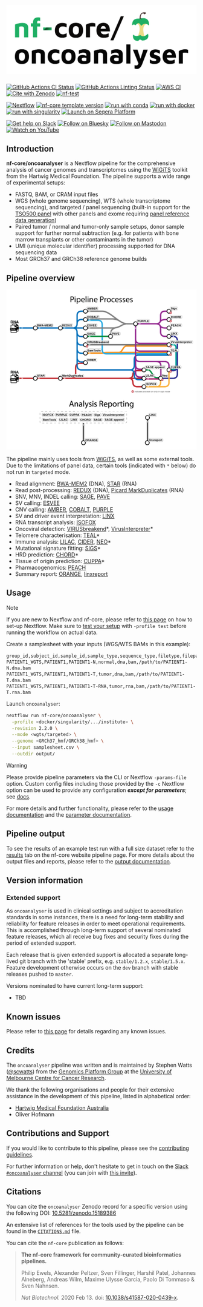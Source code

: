<h1>
  <picture>
    <source media="(prefers-color-scheme: dark)" srcset="docs/images/nf-core-oncoanalyser_logo_dark.png">
    <img alt="nf-core/oncoanalyser" src="docs/images/nf-core-oncoanalyser_logo_light.png">
  </picture>
</h1>

[![GitHub Actions CI Status](https://github.com/nf-core/oncoanalyser/actions/workflows/ci.yml/badge.svg)](https://github.com/nf-core/oncoanalyser/actions/workflows/ci.yml)
[![GitHub Actions Linting Status](https://github.com/nf-core/oncoanalyser/actions/workflows/linting.yml/badge.svg)](https://github.com/nf-core/oncoanalyser/actions/workflows/linting.yml)
[![AWS CI](https://img.shields.io/badge/CI%20tests-full%20size-FF9900?labelColor=000000&logo=Amazon%20AWS)](https://nf-co.re/oncoanalyser/results)
[![Cite with Zenodo](http://img.shields.io/badge/DOI-10.5281/zenodo.15189386-1073c8?labelColor=000000)](https://doi.org/10.5281/zenodo.15189386)
[![nf-test](https://img.shields.io/badge/unit_tests-nf--test-337ab7.svg)](https://www.nf-test.com)

[![Nextflow](https://img.shields.io/badge/version-%E2%89%A524.04.2-green?style=flat&logo=nextflow&logoColor=white&color=%230DC09D&link=https%3A%2F%2Fnextflow.io)](https://www.nextflow.io/)
[![nf-core template version](https://img.shields.io/badge/nf--core_template-3.3.1-green?style=flat&logo=nfcore&logoColor=white&color=%2324B064&link=https%3A%2F%2Fnf-co.re)](https://github.com/nf-core/tools/releases/tag/3.3.1)
[![run with conda](http://img.shields.io/badge/run%20with-conda-3EB049?labelColor=000000&logo=anaconda)](https://docs.conda.io/en/latest/)
[![run with docker](https://img.shields.io/badge/run%20with-docker-0db7ed?labelColor=000000&logo=docker)](https://www.docker.com/)
[![run with singularity](https://img.shields.io/badge/run%20with-singularity-1d355c.svg?labelColor=000000)](https://sylabs.io/docs/)
[![Launch on Seqera Platform](https://img.shields.io/badge/Launch%20%F0%9F%9A%80-Seqera%20Platform-%234256e7)](https://cloud.seqera.io/launch?pipeline=https://github.com/nf-core/oncoanalyser)

[![Get help on Slack](http://img.shields.io/badge/slack-nf--core%20%23oncoanalyser-4A154B?labelColor=000000&logo=slack)](https://nfcore.slack.com/channels/oncoanalyser)
[![Follow on Bluesky](https://img.shields.io/badge/bluesky-%40nf__core-1185fe?labelColor=000000&logo=bluesky)](https://bsky.app/profile/nf-co.re)
[![Follow on Mastodon](https://img.shields.io/badge/mastodon-nf__core-6364ff?labelColor=FFFFFF&logo=mastodon)](https://mstdn.science/@nf_core)
[![Watch on YouTube](http://img.shields.io/badge/youtube-nf--core-FF0000?labelColor=000000&logo=youtube)](https://www.youtube.com/c/nf-core)

## Introduction

**nf-core/oncoanalyser** is a Nextflow pipeline for the comprehensive analysis of cancer genomes and transcriptomes
using the [WiGiTS](https://github.com/hartwigmedical/hmftools) toolkit from the Hartwig Medical Foundation. The pipeline
supports a wide range of experimental setups:

- FASTQ, BAM, or CRAM input files
- WGS (whole genome sequencing), WTS (whole transcriptome sequencing), and targeted / panel sequencing (built-in support
  for the [TSO500
  panel](https://sapac.illumina.com/products/by-type/clinical-research-products/trusight-oncology-500.html) with other
  panels and exome requiring [panel reference data
  generation](https://github.com/hartwigmedical/hmftools/blob/master/pipeline/README_TARGETED.md))
- Paired tumor / normal and tumor-only sample setups, donor sample support for further normal subtraction (e.g. for
  patients with bone marrow transplants or other contaminants in the tumor)
- UMI (unique molecular identifier) processing supported for DNA sequencing data
- Most GRCh37 and GRCh38 reference genome builds

## Pipeline overview

<p align="center"><img src="docs/images/oncoanalyser_pipeline.png"></p>

The pipeline mainly uses tools from [WiGiTS](https://github.com/hartwigmedical/hmftools), as well as some external
tools. Due to the limitations of panel data, certain tools (indicated with `*` below) do not run in `targeted` mode.

- Read alignment: [BWA-MEM2](https://github.com/bwa-mem2/bwa-mem2) (DNA), [STAR](https://github.com/alexdobin/STAR) (RNA)
- Read post-processing: [REDUX](https://github.com/hartwigmedical/hmftools/tree/master/redux) (DNA), [Picard MarkDuplicates](https://gatk.broadinstitute.org/hc/en-us/articles/360037052812-MarkDuplicates-Picard) (RNA)
- SNV, MNV, INDEL calling: [SAGE](https://github.com/hartwigmedical/hmftools/tree/master/sage), [PAVE](https://github.com/hartwigmedical/hmftools/tree/master/pave)
- SV calling: [ESVEE](https://github.com/hartwigmedical/hmftools/tree/master/esvee)
- CNV calling: [AMBER](https://github.com/hartwigmedical/hmftools/tree/master/amber), [COBALT](https://github.com/hartwigmedical/hmftools/tree/master/cobalt), [PURPLE](https://github.com/hartwigmedical/hmftools/tree/master/purple)
- SV and driver event interpretation: [LINX](https://github.com/hartwigmedical/hmftools/tree/master/linx)
- RNA transcript analysis: [ISOFOX](https://github.com/hartwigmedical/hmftools/tree/master/isofox)
- Oncoviral detection: [VIRUSbreakend](https://github.com/PapenfussLab/gridss)\*, [VirusInterpreter](https://github.com/hartwigmedical/hmftools/tree/master/virus-interpreter)\*
- Telomere characterisation: [TEAL](https://github.com/hartwigmedical/hmftools/tree/master/teal)\*
- Immune analysis: [LILAC](https://github.com/hartwigmedical/hmftools/tree/master/lilac), [CIDER](https://github.com/hartwigmedical/hmftools/tree/master/cider), [NEO](https://github.com/hartwigmedical/hmftools/tree/master/neo)\*
- Mutational signature fitting: [SIGS](https://github.com/hartwigmedical/hmftools/tree/master/sigs)\*
- HRD prediction: [CHORD](https://github.com/hartwigmedical/hmftools/tree/master/chord)\*
- Tissue of origin prediction: [CUPPA](https://github.com/hartwigmedical/hmftools/tree/master/cuppa)\*
- Pharmacogenomics: [PEACH](https://github.com/hartwigmedical/hmftools/tree/master/peach)
- Summary report: [ORANGE](https://github.com/hartwigmedical/hmftools/tree/master/orange), [linxreport](https://github.com/umccr/linxreport)

## Usage

> [!NOTE]
> If you are new to Nextflow and nf-core, please refer to [this page](https://nf-co.re/docs/usage/installation) on how to set-up Nextflow. Make sure to [test your setup](https://nf-co.re/docs/usage/introduction#how-to-run-a-pipeline) with `-profile test` before running the workflow on actual data.

Create a samplesheet with your inputs (WGS/WTS BAMs in this example):

```csv
group_id,subject_id,sample_id,sample_type,sequence_type,filetype,filepath
PATIENT1_WGTS,PATIENT1,PATIENT1-N,normal,dna,bam,/path/to/PATIENT1-N.dna.bam
PATIENT1_WGTS,PATIENT1,PATIENT1-T,tumor,dna,bam,/path/to/PATIENT1-T.dna.bam
PATIENT1_WGTS,PATIENT1,PATIENT1-T-RNA,tumor,rna,bam,/path/to/PATIENT1-T.rna.bam
```

Launch `oncoanalyser`:

```bash
nextflow run nf-core/oncoanalyser \
  -profile <docker/singularity/.../institute> \
  -revision 2.2.0 \
  --mode <wgts/targeted> \
  --genome <GRCh37_hmf/GRCh38_hmf> \
  --input samplesheet.csv \
  --outdir output/
```

> [!WARNING]
> Please provide pipeline parameters via the CLI or Nextflow `-params-file` option. Custom config files including those provided by the `-c` Nextflow option can be used to provide any configuration _**except for parameters**_; see [docs](https://nf-co.re/docs/usage/getting_started/configuration#custom-configuration-files).

For more details and further functionality, please refer to the [usage documentation](https://nf-co.re/oncoanalyser/usage) and the [parameter documentation](https://nf-co.re/oncoanalyser/parameters).

## Pipeline output

To see the results of an example test run with a full size dataset refer to the [results](https://nf-co.re/oncoanalyser/results) tab on the nf-core website pipeline page.
For more details about the output files and reports, please refer to the
[output documentation](https://nf-co.re/oncoanalyser/output).

## Version information

### Extended support

As `oncoanalyser` is used in clinical settings and subject to accreditation standards in some instances, there is a need
for long-term stability and reliability for feature releases in order to meet operational requirements. This is
accomplished through long-term support of several nominated feature releases, which all receive bug fixes and security
fixes during the period of extended support.

Each release that is given extended support is allocated a separate long-lived git branch with the 'stable' prefix, e.g.
`stable/1.2.x`, `stable/1.5.x`. Feature development otherwise occurs on the `dev` branch with stable releases pushed to
`master`.

Versions nominated to have current long-term support:

- TBD

## Known issues

Please refer to [this page](https://github.com/nf-core/oncoanalyser/issues/177) for details regarding any known issues.

## Credits

The `oncoanalyser` pipeline was written and is maintained by Stephen Watts ([@scwatts](https://github.com/scwatts)) from
the [Genomics Platform
Group](https://mdhs.unimelb.edu.au/centre-for-cancer-research/our-research/genomics-platform-group) at the [University
of Melbourne Centre for Cancer Research](https://mdhs.unimelb.edu.au/centre-for-cancer-research).

We thank the following organisations and people for their extensive assistance in the development of this pipeline,
listed in alphabetical order:

- [Hartwig Medical Foundation
  Australia](https://www.hartwigmedicalfoundation.nl/en/partnerships/hartwig-medical-foundation-australia/)
- Oliver Hofmann

## Contributions and Support

If you would like to contribute to this pipeline, please see the [contributing guidelines](.github/CONTRIBUTING.md).

For further information or help, don't hesitate to get in touch on the [Slack `#oncoanalyser`
channel](https://nfcore.slack.com/channels/oncoanalyser) (you can join with [this invite](https://nf-co.re/join/slack)).

## Citations

You can cite the `oncoanalyser` Zenodo record for a specific version using the following DOI:
[10.5281/zenodo.15189386](https://doi.org/10.5281/zenodo.15189386)

An extensive list of references for the tools used by the pipeline can be found in the [`CITATIONS.md`](CITATIONS.md)
file.

You can cite the `nf-core` publication as follows:

> **The nf-core framework for community-curated bioinformatics pipelines.**
>
> Philip Ewels, Alexander Peltzer, Sven Fillinger, Harshil Patel, Johannes Alneberg, Andreas Wilm, Maxime Ulysse Garcia,
> Paolo Di Tommaso & Sven Nahnsen.
>
> _Nat Biotechnol._ 2020 Feb 13. doi: [10.1038/s41587-020-0439-x](https://dx.doi.org/10.1038/s41587-020-0439-x).
